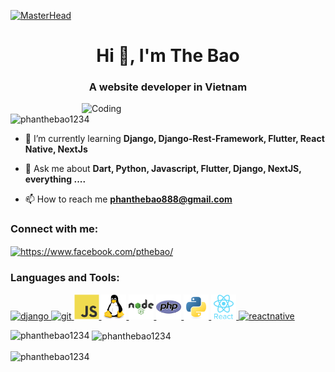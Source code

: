 [![MasterHead](https://developers.giphy.com/branch/master/static/api-512d36c09662682717108a38bbb5c57d.gif)](https://www.facebook.com/pthebao)
<h1 align="center">Hi 👋, I'm The Bao</h1>
<h3 align="center">A website developer in Vietnam</h3>
<img align="right" alt="Coding" width="390" src="https://i.pinimg.com/originals/e4/26/70/e426702edf874b181aced1e2fa5c6cde.gif">

<p align="left"> <img src="https://komarev.com/ghpvc/?username=phanthebao1234&label=Profile%20views&color=0e75b6&style=flat" alt="phanthebao1234" /> </p>

- 🌱 I’m currently learning **Django, Django-Rest-Framework, Flutter, React Native, NextJs**

- 💬 Ask me about **Dart, Python, Javascript, Flutter, Django, NextJS, everything ....**

- 📫 How to reach me **phanthebao888@gmail.com**

<h3 align="left">Connect with me:</h3>
<p align="left">
<a href="https://fb.com/pthebao/" target="blank"><img align="center" src="https://raw.githubusercontent.com/rahuldkjain/github-profile-readme-generator/master/src/images/icons/Social/facebook.svg" alt="https://www.facebook.com/pthebao/" height="30" width="40" /></a>
</p>

<h3 align="left">Languages and Tools:</h3>
<p align="left"> <a href="https://www.djangoproject.com/" target="_blank" rel="noreferrer"> <img src="https://cdn.worldvectorlogo.com/logos/django.svg" alt="django" width="40" height="40"/> <a href="https://git-scm.com/" target="_blank" rel="noreferrer"> <img src="https://www.vectorlogo.zone/logos/git-scm/git-scm-icon.svg" alt="git" width="40" height="40"/> </a> <a href="https://developer.mozilla.org/en-US/docs/Web/JavaScript" target="_blank" rel="noreferrer"> <img src="https://raw.githubusercontent.com/devicons/devicon/master/icons/javascript/javascript-original.svg" alt="javascript" width="40" height="40"/> </a> <a href="https://www.linux.org/" target="_blank" rel="noreferrer"> <img src="https://raw.githubusercontent.com/devicons/devicon/master/icons/linux/linux-original.svg" alt="linux" width="40" height="40"/> </a> <a href="https://nodejs.org" target="_blank" rel="noreferrer"> <img src="https://raw.githubusercontent.com/devicons/devicon/master/icons/nodejs/nodejs-original-wordmark.svg" alt="nodejs" width="40" height="40"/> </a> <a href="https://www.php.net" target="_blank" rel="noreferrer"> <img src="https://raw.githubusercontent.com/devicons/devicon/master/icons/php/php-original.svg" alt="php" width="40" height="40"/> </a> <a href="https://www.python.org" target="_blank" rel="noreferrer"> <img src="https://raw.githubusercontent.com/devicons/devicon/master/icons/python/python-original.svg" alt="python" width="40" height="40"/> </a> <a href="https://reactjs.org/" target="_blank" rel="noreferrer"> <img src="https://raw.githubusercontent.com/devicons/devicon/master/icons/react/react-original-wordmark.svg" alt="react" width="40" height="40"/> </a> <a href="https://reactnative.dev/" target="_blank" rel="noreferrer"> <img src="https://reactnative.dev/img/header_logo.svg" alt="reactnative" width="40" height="40"/> </a> </p>

<p><img align="left" src="https://github-readme-stats.vercel.app/api/top-langs?username=phanthebao1234&show_icons=true&locale=en&layout=compact" alt="phanthebao1234" /></p>

<p>&nbsp;<img align="center" src="https://github-readme-stats.vercel.app/api?username=phanthebao1234&show_icons=true&locale=en" alt="phanthebao1234" /></p>

<p><img align="center" src="https://github-readme-streak-stats.herokuapp.com/?user=phanthebao1234&" alt="phanthebao1234" /></p>
